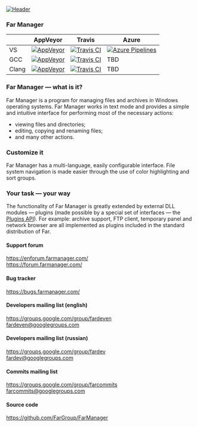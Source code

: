 [![Header][logo]](https://www.farmanager.com)

### Far Manager
| | AppVeyor | Travis | Azure |
|-|-|-|-|
| VS | [![AppVeyor][VS-AppVeyor]](https://ci.appveyor.com/project/FarGroup/farmanager/history) | [![Travis CI][VS-Travis]](https://travis-ci.com/FarGroup/FarManager/builds) | [![Azure Pipelines][VS-Azure]](https://dev.azure.com/FarGroup/FarManager/_build?definitionId=1) |
| GCC | [![AppVeyor][GCC-AppVeyor]](https://ci.appveyor.com/project/FarGroup/farmanager-5lhsj/history) | [![Travis CI][GCC-Travis]](https://travis-ci.com/FarGroup/FarManager/builds) | TBD |
| Clang | [![AppVeyor][Clang-AppVeyor]](https://ci.appveyor.com/project/FarGroup/farmanager-tgu1s/history) | [![Travis CI][Clang-Travis]](https://travis-ci.com/FarGroup/FarManager/builds) | TBD |


### Far Manager — what is it?
Far Manager is a program for managing files and archives in Windows operating systems. Far Manager works in text mode and provides a simple and intuitive interface for performing most of the necessary actions:
* viewing files and directories;
* editing, copying and renaming files;
* and many other actions.

### Customize it
Far Manager has a multi-language, easily configurable interface. File system navigation is made easier through the use of color highlighting and sort groups.

### Your task — your way
The functionality of Far Manager is greatly extended by external DLL modules — plugins (made possible by a special set of interfaces — the [Plugins API](https://api.farmanager.com/)). For example: archive support, FTP client, temporary panel and network browser are all implemented as plugins included in the standard distribution of Far.


#### Support forum
https://enforum.farmanager.com/  
https://forum.farmanager.com/

#### Bug tracker
https://bugs.farmanager.com/

#### Developers mailing list (english)
https://groups.google.com/group/fardeven  
<fardeven@googlegroups.com>

#### Developers mailing list (russian)
https://groups.google.com/group/fardev  
<fardev@googlegroups.com>

#### Commits mailing list
https://groups.google.com/group/farcommits  
<farcommits@googlegroups.com>

#### Source code
https://github.com/FarGroup/FarManager

[logo]: https://raw.githubusercontent.com/FarGroup/FarManager/master/far/Far.ico
[VS-AppVeyor]: https://ci.appveyor.com/api/projects/status/6pca73evwo3oxvr9?svg=true
[GCC-AppVeyor]: https://ci.appveyor.com/api/projects/status/k7ln3edp8nt5aoay?svg=true
[Clang-AppVeyor]: https://ci.appveyor.com/api/projects/status/pvwnc6gc5tjlpmti?svg=true
[VS-Travis]: https://img.shields.io/travis/FarGroup/FarManager.svg?logo=travis
[GCC-Travis]: https://img.shields.io/travis/FarGroup/FarManager.svg?logo=travis
[Clang-Travis]: https://img.shields.io/travis/FarGroup/FarManager.svg?logo=travis
[VS-Azure]: https://img.shields.io/azure-devops/build/FarGroup/66d0ddcf-a098-4b98-9470-1c90632c4ba3/1.svg?logo=azuredevops
